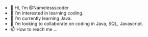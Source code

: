 - 👋 Hi, I’m @Namelessscoder
- 👀 I’m interested in learning coding.
- 🌱 I’m currently learning Java.
- 💞️ I’m looking to collaborate on coding in Java, SQL, Javascript.
- 📫 How to reach me ...

<!---
Namelessscoder/Namelessscoder is a ✨ special ✨ repository because its `README.md` (this file) appears on your GitHub profile.
You can click the Preview link to take a look at your changes.
--->
